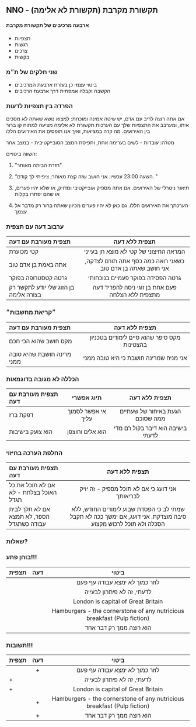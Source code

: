 ## NNO - תקשורת מקרבת (תקשורת לא אלימה)
#### ארבעה מרכיבים של תקשורת מקרבת
- תצפיות
- רגשות
- צרכים
- בקשות

### שני חלקים של ת״מ
- ביטוי עצמי כן בעזרת ארבעת המרכיבים
- הקשבה וקבלה אמפתית דרך ארבעת הרכיבים

### הפרדה בין תצפיות לדעות

אם אתה רוצה לריב עם אדם, יש שיטה אמינה ומוכחת: למצוא נושא שאתה לא מסכים איתו, ומערבב את התצפיות שלך עם הערכות
תקשורת לא אלימה מציעה למתוח קו ברור בין האירועים. מה קרה במציאות, ואיך אנו תופסים את האירועים הללו

מטרה: עובדות - לשים בערימה אחת, ותפיסת המצב הסובייקטיבית - במצב אחר

השווה ביטויים:   
1. "חזרת הביתה מאוחר"   
2. “השעה 23:00 עכשיו. אני חושב שזה קצת מאוחר; ציפיתי לך קודם. "   

1. תיאור ניטרלי של האירועים. אם אתה מספיק אובייקטיבי ומדויק, 
או שלא יהיו פערים, או שהם יפתרו בקלות
2. הערכתך את האירועים הללו. גם כאן לא יהיו פערים מכיוון שאתה ברור
רק מדבר אל עצמך


### ערבוב דעה עם תצפית
|  תצפית מעורבת עם דעה     | תצפית ללא דעה     | 
| :------------- | :----------: |
|  קטי מכוערת | המראה החיצוני של קטי לא מוצא חן בעייני  | 
| אתה באמת בן אדם טוב   | כשאני רואה כמה כסף אתה תורם לצדקה, אני חושב שאתה בן אדם טוב |
| גרטה קטסטרופה בפוקר   | גרטה הפסידה בפוקר פעמיים בנוכחותי |
| בן הזוג שלי יודע לתקשר רק בצורה אלימה   | פעם אחת בן זוגי ניסה להפריד דעה מתצפית ללא הצלחה |

### ״קריאת מחשבות״
|  תצפית מעורבת עם דעה     | תצפית ללא דעה     | 
| :------------- | :----------: |
|  מקס חושב שהוא הכי חכם  | מקס סיפר שהוא סיים לימודים בטכניון בהצטינות |
| מרינה חושבת שהיא טובה ממני   | אני מניח שמרינה חושבת כי היא טובה ממני |

### הכללה לא מגובה בדוגמאות
| תצפית מעורבת עם דעה     |תיוג אפשרי     | תצפית ללא דעה     | 
| :------------- | :----------: | :----------: |
|  דפקת ברז | אי אפשר לסמוך עליך  | הגעת באיחור של שעתיים ממה שסוכם |
|  הוא צועק בישיבות | הוא אלים וחוצפן  | בישיבה הוא דיבר בקול רם מדי לדעתי |

### החלפת הערכה בחיזוי
|  תצפית מעורבת עם דעה     | תצפית ללא דעה     | 
| :------------- | :----------: |
| אם לא תוכל את כל האוכל בצלחת - לא תגדל   | אני דועג כי אם לא תוכל מספיק - זה יזיק לבריאותך |
| אם לא תלך לבית הספר, לא תמצא עבודה כשתגדל   | שמתי לב כי הפסדת שבוע לימודים החודש, ללא סיבה מוצדקת. אני דועג, אם ימשך ככה לא תקבל הסכלה ולא תוכל לרכוש מקצוע |

### שאלות?

### בוחן פתע!!!
| תצפית      | דעה     | ביטוי     | 
| :------------- | :----------: | :----------: |
|   |   | לוזר כמוך לא ימצא עבודה עף פעם |
|   |   | לדעתי, זה לא פיתרון לבעייה |
|   |   | London is capital of Great Britain |
|   |   | Hamburgers - the cornerstone of any nutricious breakfast (Pulp fiction) |
|   |   | הוא רוצה ממך רק דבר אחד |

### תשובות!!!
| תצפית      | דעה     | ביטוי     | 
| :------------- | :----------: | :----------: |
|   |  + | לוזר כמוך לא ימצא עבודה עף פעם |
|  + |   | לדעתי, זה לא פיתרון לבעייה |
| +  |   | London is capital of Great Britain |
|   |  + | Hamburgers - the cornerstone of any nutricious breakfast (Pulp fiction) |
|   |  + | הוא רוצה ממך רק דבר אחד |
